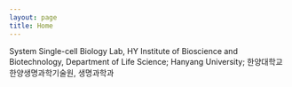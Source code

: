```yaml
---
layout: page
title: Home 
---
```

System Single-cell Biology Lab, HY Institute of Bioscience and Biotechnology, Department of Life Science; Hanyang University; 한양대학교 한양생명과학기술원, 생명과학과
